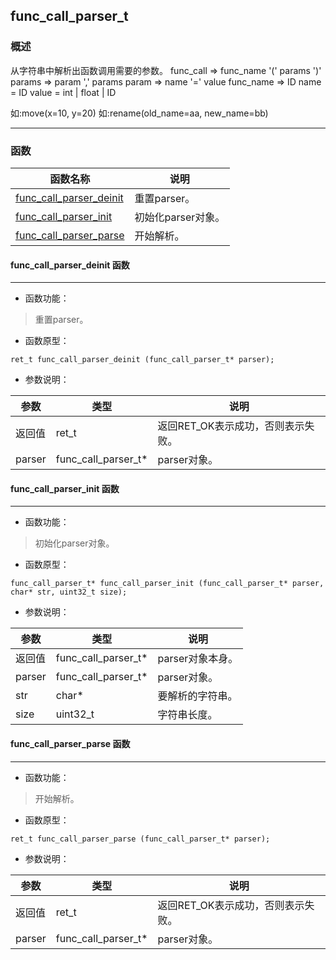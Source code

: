 ## func\_call\_parser\_t
### 概述
 从字符串中解析出函数调用需要的参数。
 func_call => func_name '(' params ')'
 params => param ',' params
 param => name '=' value
 func_name => ID
 name = ID
 value = int | float | ID

 如:move(x=10, y=20)
 如:rename(old_name=aa, new_name=bb)


----------------------------------
### 函数
<p id="func_call_parser_t_methods">

| 函数名称 | 说明 | 
| -------- | ------------ | 
| <a href="#func_call_parser_t_func_call_parser_deinit">func\_call\_parser\_deinit</a> | 重置parser。 |
| <a href="#func_call_parser_t_func_call_parser_init">func\_call\_parser\_init</a> | 初始化parser对象。 |
| <a href="#func_call_parser_t_func_call_parser_parse">func\_call\_parser\_parse</a> | 开始解析。 |
#### func\_call\_parser\_deinit 函数
-----------------------

* 函数功能：

> <p id="func_call_parser_t_func_call_parser_deinit"> 重置parser。




* 函数原型：

```
ret_t func_call_parser_deinit (func_call_parser_t* parser);
```

* 参数说明：

| 参数 | 类型 | 说明 |
| -------- | ----- | --------- |
| 返回值 | ret\_t | 返回RET\_OK表示成功，否则表示失败。 |
| parser | func\_call\_parser\_t* | parser对象。 |
#### func\_call\_parser\_init 函数
-----------------------

* 函数功能：

> <p id="func_call_parser_t_func_call_parser_init"> 初始化parser对象。




* 函数原型：

```
func_call_parser_t* func_call_parser_init (func_call_parser_t* parser, char* str, uint32_t size);
```

* 参数说明：

| 参数 | 类型 | 说明 |
| -------- | ----- | --------- |
| 返回值 | func\_call\_parser\_t* | parser对象本身。 |
| parser | func\_call\_parser\_t* | parser对象。 |
| str | char* | 要解析的字符串。 |
| size | uint32\_t | 字符串长度。 |
#### func\_call\_parser\_parse 函数
-----------------------

* 函数功能：

> <p id="func_call_parser_t_func_call_parser_parse"> 开始解析。




* 函数原型：

```
ret_t func_call_parser_parse (func_call_parser_t* parser);
```

* 参数说明：

| 参数 | 类型 | 说明 |
| -------- | ----- | --------- |
| 返回值 | ret\_t | 返回RET\_OK表示成功，否则表示失败。 |
| parser | func\_call\_parser\_t* | parser对象。 |
